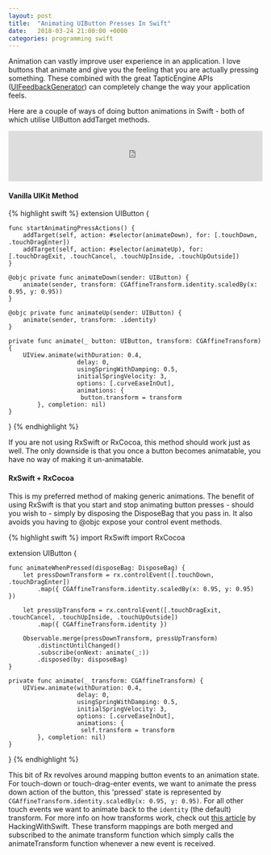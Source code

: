 ```yaml
---
layout: post
title:  "Animating UIButton Presses In Swift"
date:   2018-03-24 21:00:00 +0000
categories: programming swift
---
```


Animation can vastly improve user experience in an application. I love buttons that animate and give you the feeling that you are actually pressing something. These combined with the great TapticEngine APIs ([UIFeedbackGenerator](https://developer.apple.com/documentation/uikit/uifeedbackgenerator)) can completely change the way your application feels.

Here are a couple of ways of doing button animations in Swift - both of which utilise UIButton addTarget methods.
<iframe src="https://giphy.com/embed/WxTzRZHomhAvHD8kgV" width="100%" height="100" frameBorder="0" class="giphy-embed" allowFullScreen style="pointer-events: none;"></iframe>

#### Vanilla UIKit Method
{% highlight swift %}
extension UIButton {
    
    func startAnimatingPressActions() {
        addTarget(self, action: #selector(animateDown), for: [.touchDown, .touchDragEnter])
        addTarget(self, action: #selector(animateUp), for: [.touchDragExit, .touchCancel, .touchUpInside, .touchUpOutside])
    }
    
    @objc private func animateDown(sender: UIButton) {
        animate(sender, transform: CGAffineTransform.identity.scaledBy(x: 0.95, y: 0.95))
    }
    
    @objc private func animateUp(sender: UIButton) {
        animate(sender, transform: .identity)
    }
    
    private func animate(_ button: UIButton, transform: CGAffineTransform) {
        UIView.animate(withDuration: 0.4,
                       delay: 0,
                       usingSpringWithDamping: 0.5,
                       initialSpringVelocity: 3,
                       options: [.curveEaseInOut],
                       animations: {
                        button.transform = transform
            }, completion: nil)
    }
    
}
{% endhighlight %}

If you are not using RxSwift or RxCocoa, this method should work just as well. The only downside is that you once a button becomes animatable, you have no way of making it un-animatable.

#### RxSwift + RxCocoa
This is my preferred method of making generic animations. The benefit of using RxSwift is that you start and stop animating button presses - should you wish to - simply by disposing the DisposeBag that you pass in. It also avoids you having to @objc expose your control event methods.

{% highlight swift %}
import RxSwift
import RxCocoa

extension UIButton {
    
    func animateWhenPressed(disposeBag: DisposeBag) {
        let pressDownTransform = rx.controlEvent([.touchDown, .touchDragEnter])
            .map({ CGAffineTransform.identity.scaledBy(x: 0.95, y: 0.95) })
        
        let pressUpTransform = rx.controlEvent([.touchDragExit, .touchCancel, .touchUpInside, .touchUpOutside])
            .map({ CGAffineTransform.identity })
        
        Observable.merge(pressDownTransform, pressUpTransform)
            .distinctUntilChanged()
            .subscribe(onNext: animate(_:))
            .disposed(by: disposeBag)
    }
    
    private func animate(_ transform: CGAffineTransform) {
        UIView.animate(withDuration: 0.4,
                       delay: 0,
                       usingSpringWithDamping: 0.5,
                       initialSpringVelocity: 3,
                       options: [.curveEaseInOut],
                       animations: {
                        self.transform = transform
            }, completion: nil)
    }
    
}
{% endhighlight %}

This bit of Rx revolves around mapping button events to an animation state. For touch-down or touch-drag-enter events, we want to animate the press down action of the button, this 'pressed' state is represented by `CGAffineTransform.identity.scaledBy(x: 0.95, y: 0.95)`. For all other touch events we want to animate back to the `identity` (the default) transform. For more info on how transforms work, check out [this article](https://www.hackingwithswift.com/read/15/4/transform-cgaffinetransform) by HackingWithSwift. These transform mappings are both merged and subscribed to the animate transform function which simply calls the animateTransform function whenever a new event is received.
